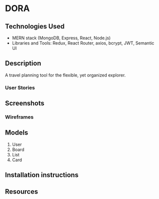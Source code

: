 # DORA

## Technologies Used
- MERN stack (MongoDB, Express, React, Node.js)
- Libraries and Tools: Redux, React Router, axios, bcrypt, JWT, Semantic UI

## Description
A travel planning tool for the flexible, yet organized explorer.


### User Stories


## Screenshots


### Wireframes


## Models
1. User
2. Board
3. List
4. Card

## Installation instructions



## Resources


